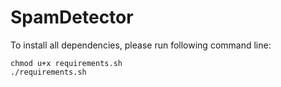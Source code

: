 # SpamDetector

To install all dependencies, please run following command line:
```
chmod u+x requirements.sh
./requirements.sh
```
